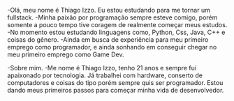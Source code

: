 -Olá, meu nome é Thiago Izzo.
Eu estou estudando para me tornar um fullstack.
-Minha paixão por programação sempre esteve comigo, porém somente a pouco tempo tive coragem de realmente começar meus estudos.
-No momento estou estudando linguagens como, Python, Css, Java, C++ e coisas do gênero.
-Ainda em busca de experiência para meu primeiro emprego como programador, e ainda sonhando em conseguir chegar no meu primeiro emprego como Game Dev.

-Sobre mim.
-Me nome é Thiago Izzo, tenho 21 anos e sempre fui apaixonado por tecnologia.
Já trabalhei com hardware, conserto de computadores e coisas do tipo
porém sempre quis ser programador.
Estou dando meus primeiros passos para começar minha vida de desenvolvedor.
